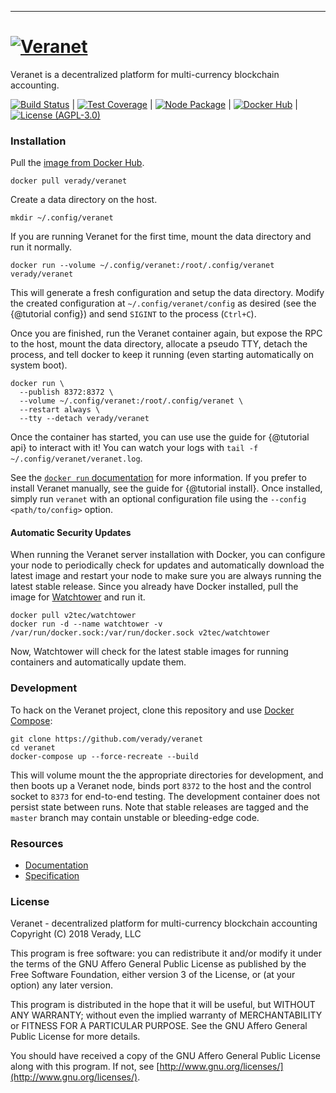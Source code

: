 ---

# [![Veranet](https://avatars1.githubusercontent.com/u/24233077)](https://verady.com)

Veranet is a decentralized platform for multi-currency blockchain accounting. 

[![Build Status](https://img.shields.io/travis/verady/veranet.svg?style=flat-square)](https://travis-ci.org/verady/veranet) | 
[![Test Coverage](https://img.shields.io/coveralls/verady/veranet.svg?style=flat-square)](https://coveralls.io/r/verady/veranet) | 
[![Node Package](https://img.shields.io/npm/v/@verady/veranet.svg?style=flat-square)](https://www.npmjs.com/package/@verady/veranet) | 
[![Docker Hub](https://img.shields.io/docker/pulls/verady/veranet.svg?style=flat-square)](https://hub.docker.com/r/verady/veranet) | 
[![License (AGPL-3.0)](https://img.shields.io/badge/license-AGPL3.0-blue.svg?style=flat-square)](https://raw.githubusercontent.com/verady/veranet/master/LICENSE)

### Installation

Pull the [image from Docker Hub](https://hub.docker.com/r/verady/veranet).

```
docker pull verady/veranet
```

Create a data directory on the host.

```
mkdir ~/.config/veranet
```

If you are running Veranet for the first time, mount the data directory and run 
it normally.

```
docker run --volume ~/.config/veranet:/root/.config/veranet verady/veranet
```

This will generate a fresh configuration and setup the data directory. Modify 
the created configuration at `~/.config/veranet/config` as desired (see the 
{@tutorial config}) and send `SIGINT` to the process (`Ctrl+C`).
 
Once you are finished, run the Veranet container again, but expose the RPC to the 
host, mount the data directory, allocate a pseudo TTY, detach the process, and 
tell docker to keep it running (even starting automatically on system boot).

```
docker run \
  --publish 8372:8372 \
  --volume ~/.config/veranet:/root/.config/veranet \
  --restart always \
  --tty --detach verady/veranet
```

Once the container has started, you can use use the guide for {@tutorial api} 
to interact with it! You can watch your logs with 
`tail -f ~/.config/veranet/veranet.log`.

See the [`docker run` documentation](https://docs.docker.com/engine/reference/commandline/run/) 
for more information. If you prefer to install Veranet manually, see the guide for 
{@tutorial install}. Once installed, simply run `veranet` with an optional 
configuration file using the `--config <path/to/config>` option.

#### Automatic Security Updates

When running the Veranet server installation with Docker, you can configure your 
node to periodically check for updates and automatically download the latest 
image and restart your node to make sure you are always running the latest 
stable release. Since you already have Docker installed, pull the 
image for [Watchtower](https://github.com/v2tec/watchtower) and run it.

```
docker pull v2tec/watchtower
docker run -d --name watchtower -v /var/run/docker.sock:/var/run/docker.sock v2tec/watchtower
```

Now, Watchtower will check for the latest stable images for running containers 
and automatically update them.

### Development 

To hack on the Veranet project, clone this repository and use 
[Docker Compose](https://docs.docker.com/compose/):

```
git clone https://github.com/verady/veranet
cd veranet
docker-compose up --force-recreate --build
```

This will volume mount the the appropriate directories for development, and 
then boots up a Veranet node, binds port `8372` to the host and the control 
socket to `8373` for end-to-end testing. The development container does not 
persist state between runs. Note that stable releases are tagged and the 
`master` branch may contain unstable or bleeding-edge code.

### Resources

* [Documentation](https://verady.github.io/veranet/)
* [Specification](https://raw.githubusercontent.com/verady/protocol/master/PROTOCOL.md)

### License

Veranet - decentralized platform for multi-currency blockchain accounting 
Copyright (C) 2018  Verady, LLC  

This program is free software: you can redistribute it and/or modify
it under the terms of the GNU Affero General Public License as published
by the Free Software Foundation, either version 3 of the License, or
(at your option) any later version.

This program is distributed in the hope that it will be useful,
but WITHOUT ANY WARRANTY; without even the implied warranty of
MERCHANTABILITY or FITNESS FOR A PARTICULAR PURPOSE.  See the
GNU Affero General Public License for more details.

You should have received a copy of the GNU Affero General Public License
along with this program.  If not, see
[http://www.gnu.org/licenses/](http://www.gnu.org/licenses/).
